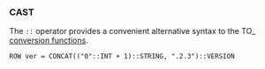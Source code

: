 <!--
This is generated by ESQL’s AbstractFunctionTestCase. Do no edit it. See ../README.md for how to regenerate it.
-->

### CAST
The `::` operator provides a convenient alternative syntax to the TO_<type> [conversion functions](https://www.elastic.co/docs/reference/elasticsearch/query-languages/esql/functions-operators/type-conversion-functions).

```esql
ROW ver = CONCAT(("0"::INT + 1)::STRING, ".2.3")::VERSION
```
